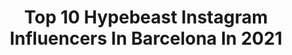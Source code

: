 ---
title: Top 10 Hypebeast Instagram Influencers In Barcelona In 2021
description: >-
  Find top hypebeast Instagram influencers in Barcelona in 2021. Most popular hashtags: #hypebeast #barcelona #spain #madrid.
platform: Instagram
hits: 7
text_top: Discover the top-rated Instagram influencers on inBeat.
text_bottom: Our search engine aggregates 7 Instagram influencers like this in Barcelona, Spain for you to work with.
profiles:
  - username: "javi_icecid"
    fullname: >-
      Javi Icecid
    bio: >-
      • REMEMBER ∆ MOMENTS • 🙋🏻‍♂️@javi_ice.nice (personal) 📸 Filmmaker & Photographer 🏝 Mallorca island / Barcelona city 🏙 🎂 20/11/1996
    location: "Spain"
    followers: 10541
    engagement: 567
    commentsToLikes: 0.056661
    id: ck6u0nmwbgqq00j71tzcbgx0t
    verified: false
    hashtags: "#drinks, #sneakershop, #bartender, #cocktails"
  - username: "german__hernandez"
    fullname: >-
      Germán  Hernández
    bio: >-
      📷 fotógrafo y retocador 📩 Sesiones: mensaje directo 🏚 Castelldefels | Barcelona #portrait #portraitstream #agameofportraits
    location: "Spain"
    followers: 5491
    engagement: 565
    commentsToLikes: 0.014552
    id: ck13a2vxjod200i19etboffoj
    verified: false
    hashtags: "#naturediversity, #portraitstream, #photographysouls, #portraitfolk"
  - username: "marc.urtasun"
    fullname: >-
      Marc Urtasun
    bio: >-
      Always playing🍭 Barcelona. info@marcurtasun.com
    location: "Spain"
    followers: 16766
    engagement: 434
    commentsToLikes: 0.031182
    id: ck5zstc9qz5fj0i144a3kv0a2
    verified: false
    hashtags: "#octane, #design, #loop, #motiongraphicscollective"
  - username: "artur.de.menezes"
    fullname: >-
      Artur de Menezes
    bio: >-
      Barcelona based Industrial Designer @sixnfive.objects Director
    location: "Spain"
    followers: 35073
    engagement: 445
    commentsToLikes: 0.020415
    id: ck0vvrzo1qi7c0i19ak29y6rk
    verified: false
    hashtags: "#contemporarydesign, #design, #form, #contemporaryart"
  - username: "samm.o"
    fullname: >-
      Oscar Molero
    bio: >-
      Automotive Photographer & Graphic Designer🚗 Abarthisti 🇮🇹 Based in Barcelona 📍
    location: "Spain"
    followers: 15175
    engagement: 276
    commentsToLikes: 0.024796
    id: ck9h9mwma946m0j7861cc7cct
    verified: false
    hashtags: "#v10, #gt3rs, #amazingcars247, #ferrari"
  - username: "barcelona.travelers"
    fullname: >-
      Barcelona Travelers
    bio: >-
      ✭ The Biggest Community of Barcelona Travelers ↣ Join our #TravelFromHome Community👇🏼
    location: "Spain"
    followers: 36537
    engagement: 268
    commentsToLikes: 0.012236
    id: ck139lrp7lyc70i19pu5ck0ag
    verified: false
    hashtags: "#barcelonastreets, #lasagradafamilia, #roamtheplanet, #stars"
  - username: "mickmartz"
    fullname: >-
      Mick Martz
    bio: >-
      DJ and Music Entrepreneur. 🎵 "FROM MADRID TO THE WORLD” 📍Madrid📍🇪🇸
    location: "Spain"
    followers: 31290
    engagement: 128
    commentsToLikes: 0.262277
    id: ck5hrkd9bv0e60i115j4xdadv
    verified: false
    hashtags: "#spain, #djlife, #producer, #club"
  - username: "wthz.photos"
    fullname: >-
      AleXx
    bio: >-
      Cuenta principal // @wthz.alex Sesiones dm o correo📩 Nikon D800📸 Madrid📍
    location: "Spain"
    followers: 12469
    engagement: 1533
    commentsToLikes: 0.052210
    id: ck13c9osyza6a0i19kz2i5blj
    verified: false
    hashtags: "#canon, #model, #marcosalberca, #hiclavero"
  - username: "li4mdj"
    fullname: >-
      LI4M
    bio: >-
      I make music I play music Madrid
    location: "Spain"
    followers: 2209
    engagement: 1671
    commentsToLikes: 0.080477
    id: ck9weq1asleew0j78q1yvpvli
    verified: false
    hashtags: "#hypebeast, #beatmaker, #djlife, #music"
  - username: "petit_tuzer"
    fullname: >-
      PETIT TUZER
    bio: >-
      Mis fotos @fotosbypetit -@meas_632 -#petitenlacasa -🇲🇽 -el tío más suave y borracho
    location: "Spain"
    followers: 38630
    engagement: 295
    commentsToLikes: 0.053382
    id: ckap941sjr2990i78n2dqgm7g
    verified: false
    hashtags: ""
---